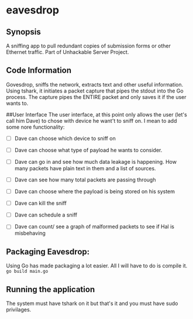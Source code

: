 # eavesdrop

 ## Synopsis
A sniffing app to pull redundant copies of submission forms or 
other Ethernet traffic. Part of Unhackable Server Project. 

## Code Information

Govesdrop, sniffs the network, extracts text and other useful information.
    Using tshark, it initiates a packet capture that pipes the stdout into the Go process.
    The capture pipes the ENTIRE packet and only saves it if the user wants to. 
    
##User Interface
   The user interface, at this point only allows the user (let's call him Dave) to chose with device he want't to sniff on.
   I mean to add some nore functionality:
 
  - [ ] Dave can choose which device to sniff on
  
  - [ ] Dave can choose what type of payload he wants to consider.
  
  - [ ] Dave can go in and see how much data leakage is happening. How many packets have plain text in them and a list of  sources.
       
  - [ ] Dave can see how many total packets are passing through
  
  - [ ] Dave can choose where the payload is being stored on his system
  
  - [ ] Dave can kill the sniff
  
  - [ ] Dave can schedule a sniff 
  
  - [ ] Dave can count/ see a graph of malformed packets to see if Hal is misbehaving
  

## Packaging Eavesdrop:
Using Go has made packaging a lot easier. All I will have to do is compile it. `go build main.go`
## Running the application

The system must have tshark on it but that's it and you must have sudo privilages.
